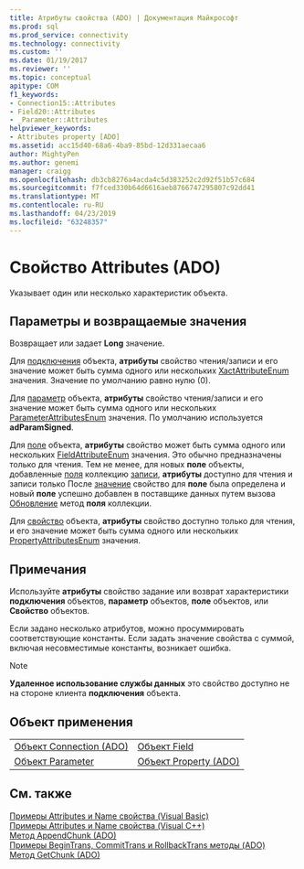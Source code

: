 ```yaml
---
title: Атрибуты свойства (ADO) | Документация Майкрософт
ms.prod: sql
ms.prod_service: connectivity
ms.technology: connectivity
ms.custom: ''
ms.date: 01/19/2017
ms.reviewer: ''
ms.topic: conceptual
apitype: COM
f1_keywords:
- Connection15::Attributes
- Field20::Attributes
- _Parameter::Attributes
helpviewer_keywords:
- Attributes property [ADO]
ms.assetid: acc15d40-68a6-4ba9-85bd-12d331aecaa6
author: MightyPen
ms.author: genemi
manager: craigg
ms.openlocfilehash: db3cb8276a4acda4c5d383252c2d92f51b57c684
ms.sourcegitcommit: f7fced330b64d6616aeb8766747295807c92dd41
ms.translationtype: MT
ms.contentlocale: ru-RU
ms.lasthandoff: 04/23/2019
ms.locfileid: "63248357"
---
```

# <a name="attributes-property-ado"></a>Свойство Attributes (ADO)
Указывает один или несколько характеристик объекта.  
  
## <a name="settings-and-return-values"></a>Параметры и возвращаемые значения  
 Возвращает или задает **Long** значение.  
  
 Для [подключения](../../../ado/reference/ado-api/connection-object-ado.md) объекта, **атрибуты** свойство чтения/записи и его значение может быть сумма одного или нескольких [XactAttributeEnum](../../../ado/reference/ado-api/xactattributeenum.md) значения. Значение по умолчанию равно нулю (0).  
  
 Для [параметр](../../../ado/reference/ado-api/parameter-object.md) объекта, **атрибуты** свойство чтения/записи и его значение может быть сумма одного или нескольких [ParameterAttributesEnum](../../../ado/reference/ado-api/parameterattributesenum.md) значения. По умолчанию используется **adParamSigned**.  
  
 Для [поле](../../../ado/reference/ado-api/field-object.md) объекта, **атрибуты** свойство может быть сумма одного или нескольких [FieldAttributeEnum](../../../ado/reference/ado-api/fieldattributeenum.md) значения. Это обычно предназначены только для чтения. Тем не менее, для новых **поле** объекты, добавленные [поля](../../../ado/reference/ado-api/fields-collection-ado.md) коллекцию [записи](../../../ado/reference/ado-api/record-object-ado.md), **атрибуты** доступно для чтения и записи только После [значение](../../../ado/reference/ado-api/value-property-ado.md) свойство для **поле** была определена и новый **поле** успешно добавлен в поставщике данных путем вызова [ Обновление](../../../ado/reference/ado-api/update-method.md) метод **поля** коллекции.  
  
 Для [свойство](../../../ado/reference/ado-api/property-object-ado.md) объекта, **атрибуты** свойство доступно только для чтения, и его значение может быть сумма одного или нескольких [PropertyAttributesEnum](../../../ado/reference/ado-api/propertyattributesenum.md) значения.  
  
## <a name="remarks"></a>Примечания  
 Используйте **атрибуты** свойство задание или возврат характеристики **подключения** объектов, **параметр** объектов, **поле** объектов, или **Свойство** объектов.  
  
 Если задано несколько атрибутов, можно просуммировать соответствующие константы. Если задать значение свойства с суммой, включая несовместимые константы, возникает ошибка.  
  
> [!NOTE]
>  **Удаленное использование службы данных** это свойство доступно не на стороне клиента **подключения** объекта.  
  
## <a name="applies-to"></a>Объект применения  
  
|||  
|-|-|  
|[Объект Connection (ADO)](../../../ado/reference/ado-api/connection-object-ado.md)|[Объект Field](../../../ado/reference/ado-api/field-object.md)|  
|[Объект Parameter](../../../ado/reference/ado-api/parameter-object.md)|[Объект Property (ADO)](../../../ado/reference/ado-api/property-object-ado.md)|  
  
## <a name="see-also"></a>См. также  
 [Примеры Attributes и Name свойства (Visual Basic)](../../../ado/reference/ado-api/attributes-and-name-properties-example-vb.md)   
 [Примеры Attributes и Name свойства (Visual C++)](../../../ado/reference/ado-api/attributes-and-name-properties-example-vc.md)   
 [Метод AppendChunk (ADO)](../../../ado/reference/ado-api/appendchunk-method-ado.md)   
 [Примеры BeginTrans, CommitTrans и RollbackTrans методы (ADO)](../../../ado/reference/ado-api/begintrans-committrans-and-rollbacktrans-methods-ado.md)   
 [Метод GetChunk (ADO)](../../../ado/reference/ado-api/getchunk-method-ado.md)
